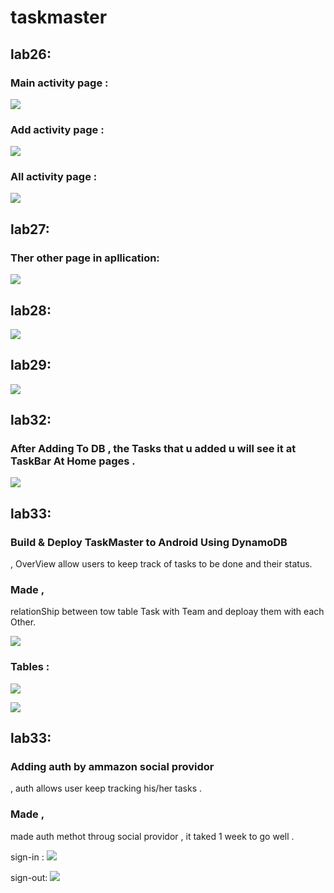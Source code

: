 # taskmaster

## lab26:
### Main activity page :
![](lab26a.png)

### Add activity page :
![](lab26b.png)

### All activity page :
![](lab26c.png)



## lab27:
### Ther other page in apllication:

![](Android.png)


## lab28:
![](lab28.png)


## lab29:
![](lab29.png)


## lab32:
### After Adding To DB , the Tasks that u added u will see it at TaskBar At Home pages .

![](lab32.png)


## lab33:

### Build & Deploy TaskMaster to Android Using DynamoDB
 ,  OverView allow users to keep track of tasks to be done and their status.
 ### Made , 
 relationShip between tow table Task with Team and deploay them with each Other.

  ![](lab33.png)

 ### Tables :

 ![](13.PNG)

  ![](133.PNG)


  ## lab33:
### Adding auth by ammazon social providor 
 ,  auth allows user keep tracking his/her tasks .
 ### Made , 
 made auth methot throug social providor , it taked 1 week to go well . 

 sign-in :
 ![](sighn-in.PNG)

 sign-out:
  ![](sign-up.PNG)
